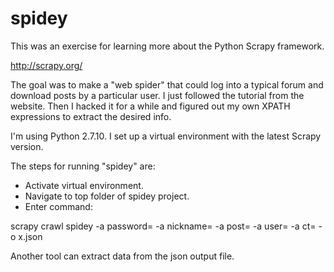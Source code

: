 # spidey

This was an exercise for learning more about the Python Scrapy framework.

http://scrapy.org/

The goal was to make a "web spider" that could log into a typical forum and download posts by a particular user.
I just followed the tutorial from the website.  Then I hacked it for a while and figured out my own XPATH
expressions to extract the desired info.

I'm using Python 2.7.10.  I set up a virtual environment with the latest Scrapy version.

The steps for running "spidey" are:

* Activate virtual environment.
* Navigate to top folder of spidey project.
* Enter command:

scrapy crawl spidey -a password=<whatever> -a nickname=<whomever> -a post=<number> -a user=<number> -a ct=<number> -o x.json

Another tool can extract data from the json output file.
